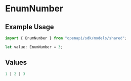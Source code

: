 # EnumNumber

## Example Usage

```typescript
import { EnumNumber } from "openapi/sdk/models/shared";

let value: EnumNumber = 3;
```

## Values

```typescript
1 | 2 | 3
```